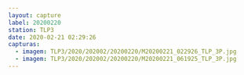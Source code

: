 ```yaml
---
layout: capture
label: 20200220
station: TLP3
date: 2020-02-21 02:29:26
capturas:
  - imagem: TLP3/2020/202002/20200220/M20200221_022926_TLP_3P.jpg
  - imagem: TLP3/2020/202002/20200220/M20200221_061925_TLP_3P.jpg
---
```

